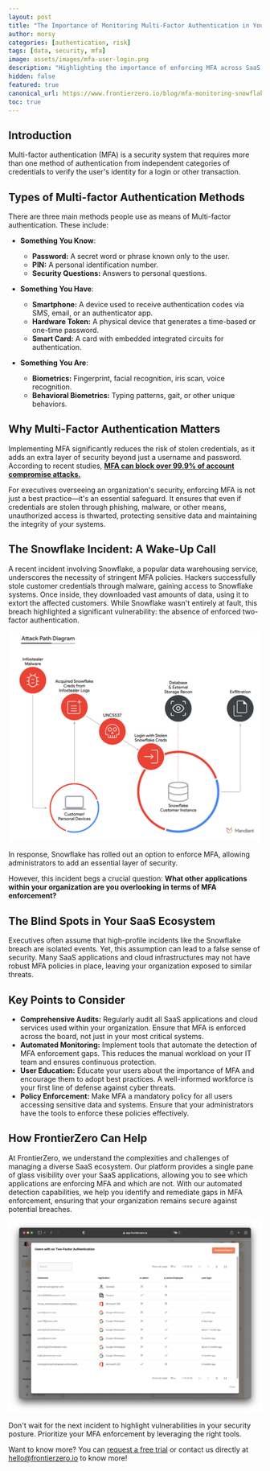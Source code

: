 ```yaml
---
layout: post
title: "The Importance of Monitoring Multi-Factor Authentication in Your Organization"
author: morsy
categories: [authentication, risk]
tags: [data, security, mfa]
image: assets/images/mfa-user-login.png
description: "Highlighting the importance of enforcing MFA across SaaS applications and cloud infrastructures, using a recent breach at Snowflake as a case study"
hidden: false
featured: true
canonical_url: https://www.frontierzero.io/blog/mfa-monitoring-snowflake
toc: true
---
```

## Introduction
Multi-factor authentication (MFA) is a security system that requires more than one method of authentication from independent categories of credentials to verify the user's identity for a login or other transaction.

## Types of Multi-factor Authentication Methods
There are three main methods people use as means of Multi-factor authentication. These include:

- <b>Something You Know</b>:
    - **Password:** A secret word or phrase known only to the user.
    - **PIN:** A personal identification number.
    - **Security Questions:** Answers to personal questions.

- <b>Something You Have</b>:
    - **Smartphone:** A device used to receive authentication codes via SMS, email, or an authenticator app.
    - **Hardware Token:** A physical device that generates a time-based or one-time password.
    - **Smart Card:** A card with embedded integrated circuits for authentication.

- <b>Something You Are</b>:
    - **Biometrics:** Fingerprint, facial recognition, iris scan, voice recognition.
    - **Behavioral Biometrics:** Typing patterns, gait, or other unique behaviors.


## Why Multi-Factor Authentication Matters
Implementing MFA significantly reduces the risk of stolen credentials, as it adds an extra layer of security beyond just a username and password.
According to recent studies, <b><u>MFA can block over 99.9% of account compromise attacks.</u></b>

For executives overseeing an organization's security, enforcing MFA is not just a best practice—it's an essential safeguard. It ensures that even if credentials are stolen through phishing, malware, or other means, unauthorized access is thwarted, protecting sensitive data and maintaining the integrity of your systems.

## The Snowflake Incident: A Wake-Up Call
A recent incident involving Snowflake, a popular data warehousing service, underscores the necessity of stringent MFA policies. Hackers successfully stole customer credentials through malware, gaining access to Snowflake systems. Once inside, they downloaded vast amounts of data, using it to extort the affected customers. While Snowflake wasn't entirely at fault, this breach highlighted a significant vulnerability: the absence of enforced two-factor authentication.

![Mandiant Snowflake breach analysis](/assets/images/mandiant-snowflake-analysis.png)

In response, Snowflake has rolled out an option to enforce MFA, allowing administrators to add an essential layer of security.

However, this incident begs a crucial question: <b>What other applications within your organization are you overlooking in terms of MFA enforcement?</b>


## The Blind Spots in Your SaaS Ecosystem
Executives often assume that high-profile incidents like the Snowflake breach are isolated events. Yet, this assumption can lead to a false sense of security. Many SaaS applications and cloud infrastructures may not have robust MFA policies in place, leaving your organization exposed to similar threats.

## Key Points to Consider
- <b>Comprehensive Audits:</b> Regularly audit all SaaS applications and cloud services used within your organization. Ensure that MFA is enforced across the board, not just in your most critical systems.
- <b>Automated Monitoring:</b> Implement tools that automate the detection of MFA enforcement gaps. This reduces the manual workload on your IT team and ensures continuous protection.
- <b>User Education:</b> Educate your users about the importance of MFA and encourage them to adopt best practices. A well-informed workforce is your first line of defense against cyber threats.
- <b>Policy Enforcement:</b> Make MFA a mandatory policy for all users accessing sensitive data and systems. Ensure that your administrators have the tools to enforce these policies effectively.

## How FrontierZero Can Help
At FrontierZero, we understand the complexities and challenges of managing a diverse SaaS ecosystem. Our platform provides a single pane of glass visibility over your SaaS applications, allowing you to see which applications are enforcing MFA and which are not. With our automated detection capabilities, we help you identify and remediate gaps in MFA enforcement, ensuring that your organization remains secure against potential breaches.

![FrontierZero MFA Monitoring](/assets/images/frontierzero-mfa-monitoring.png)

Don't wait for the next incident to highlight vulnerabilities in your security posture. Prioritize your MFA enforcement by leveraging the right tools.


Want to know more? You can [request a free trial](https://app.frontierzero.io/signup) or contact us directly at [hello@frontierzero.io](mailto:hello@frontierzero.io) to know more!